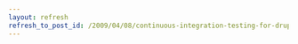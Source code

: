 ```yaml
---
layout: refresh
refresh_to_post_id: /2009/04/08/continuous-integration-testing-for-drupal-with-cruisecontrol-part-1
---
```

